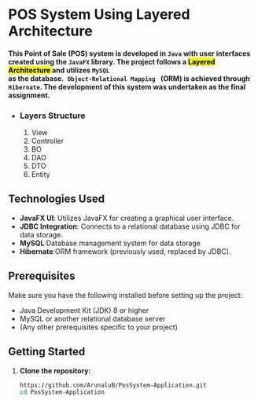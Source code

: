 # POS System Using Layered Architecture

#### This Point of Sale (POS) system is developed in <code>Java</code> with user interfaces created using the <code>JavaFX</code> library. The project follows a  <mark>Layered Architecture </mark> and utilizes <code>MySQL </code> as the database.<code> Object-Relational Mapping </code> (ORM) is achieved through <code>Hibernate</code>. The development of this system was undertaken as the final assignment.

* ### Layers Structure
   1. View
   2. Controller
   3. BO
   4. DAO
   5. DTO
   6. Entity

## Technologies Used
- **JavaFX UI**: Utilizes JavaFX for creating a graphical user interface.
- **JDBC Integration**: Connects to a relational database using JDBC for data storage.
- **MySQL**:Database management system for data storage
- **Hibernate**:ORM framework (previously used, replaced by JDBC).

## Prerequisites

Make sure you have the following installed before setting up the project:

- Java Development Kit (JDK) 8 or higher
- MySQL or another relational database server
- (Any other prerequisites specific to your project)

## Getting Started

1. **Clone the repository:**
   ```bash
   https://github.com/ArunaluB/PosSystem-Application.git
   cd PosSystem-Application


